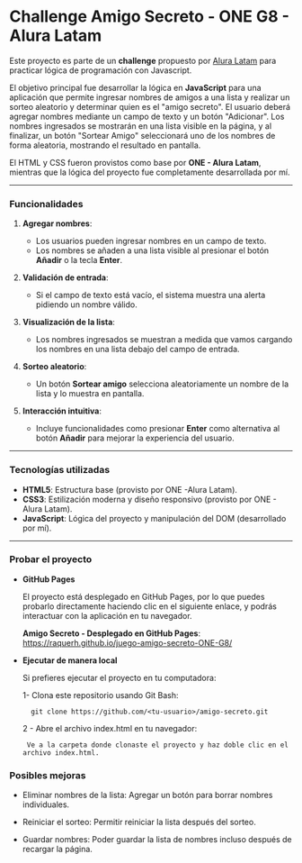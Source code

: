 <h1> Challenge Amigo Secreto - ONE G8 - Alura Latam </h1>

Este proyecto es parte de un **challenge** propuesto por [Alura Latam](https://www.aluracursos.com/) para practicar lógica de programación con Javascript.  

El objetivo principal fue desarrollar la lógica en **JavaScript** para una aplicación que permite ingresar  nombres de amigos a una lista y realizar un sorteo aleatorio  y determinar quien es el  "amigo secreto". 
El usuario deberá agregar nombres mediante un campo de texto y un botón "Adicionar". Los nombres ingresados se mostrarán en una lista visible en la página, y al finalizar, un botón "Sortear Amigo" seleccionará uno de los nombres de forma aleatoria, mostrando el resultado en pantalla.

El HTML y CSS fueron provistos como base por **ONE - Alura Latam**, mientras que la lógica del proyecto fue completamente desarrollada por mí.


---

<h3>Funcionalidades</h3>

1. **Agregar nombres**:
   - Los usuarios pueden ingresar nombres en un campo de texto.
   - Los nombres se añaden a una lista visible al presionar el botón **Añadir** o la tecla **Enter**.

2. **Validación de entrada**:
   - Si el campo de texto está vacío, el sistema muestra una alerta pidiendo un nombre válido.

3. **Visualización de la lista**:
   - Los nombres ingresados se muestran a medida que vamos cargando los nombres en una lista debajo del campo de entrada.

4. **Sorteo aleatorio**:
   - Un botón **Sortear amigo** selecciona aleatoriamente un nombre de la lista y lo muestra en pantalla.

5. **Interacción intuitiva**:
   - Incluye funcionalidades como presionar **Enter** como alternativa al botón **Añadir** para mejorar la experiencia del usuario.

---

<h3>Tecnologías utilizadas</h3>

- **HTML5**: Estructura base (provisto por ONE -Alura Latam).
- **CSS3**: Estilización moderna y diseño responsivo (provisto por ONE - Alura Latam).
- **JavaScript**: Lógica del proyecto y manipulación del DOM (desarrollado por mí).

---

<h3>Probar el proyecto</h3>

- **GitHub Pages**

    El proyecto está desplegado en GitHub Pages, por lo que puedes probarlo directamente haciendo clic en el siguiente enlace, y podrás interactuar con la aplicación en tu navegador.

    **Amigo Secreto - Desplegado en GitHub Pages**: https://raquerh.github.io/juego-amigo-secreto-ONE-G8/


- **Ejecutar de manera local**

    Si prefieres ejecutar el proyecto en tu computadora:

    1- Clona este repositorio usando Git Bash:

        git clone https://github.com/<tu-usuario>/amigo-secreto.git

    2 - Abre el archivo index.html en tu navegador:

       Ve a la carpeta donde clonaste el proyecto y haz doble clic en el archivo index.html.

<h3>Posibles mejoras</h3>

- Eliminar nombres de la lista: Agregar un botón para borrar nombres individuales.

- Reiniciar el sorteo: Permitir reiniciar la lista después del sorteo.

- Guardar nombres: Poder guardar la lista de nombres incluso después de recargar la página.
